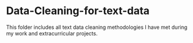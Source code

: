 # Data-Cleaning-for-text-data
This folder includes all text data cleaning methodologies I have met during my work and extracurricular projects.
